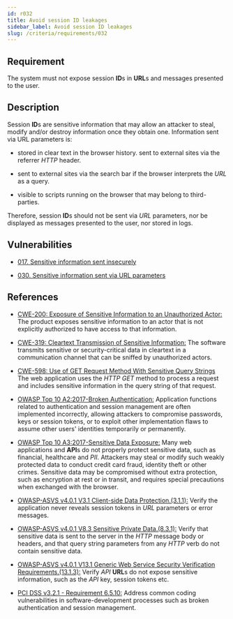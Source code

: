 ```yaml
---
id: r032
title: Avoid session ID leakages
sidebar_label: Avoid session ID leakages
slug: /criteria/requirements/032
---
```


## Requirement

The system must not expose session **ID**s
in **URL**s and messages presented to the user.

## Description

Session **ID**s are sensitive information
that may allow an attacker to steal,
modify and/or destroy information once they obtain one.
Information sent via URL parameters is:

- stored in clear text in the browser history.
 sent to external sites
 via the referrer *HTTP* header.

- sent to external sites via the search bar
if the browser interprets the *URL*
as a query.

- visible to scripts running on the browser
that may belong to third-parties.

Therefore, session **ID**s should not be sent
via *URL* parameters,
nor be displayed as messages
presented to the user,
nor stored in logs.

## Vulnerabilities

- [017. Sensitive information sent insecurely](/criteria/vulnerabilities/017)

- [030. Sensitive information sent via URL parameters](/criteria/vulnerabilities/030)

## References

- [CWE-200: Exposure of Sensitive Information to an Unauthorized Actor:](https://cwe.mitre.org/data/definitions/200.html)
The product exposes sensitive information
to an actor that is not explicitly authorized
to have access to that information.

- [CWE-319: Cleartext Transmission of Sensitive Information:](https://cwe.mitre.org/data/definitions/319.html)
The software transmits sensitive
or security-critical data in cleartext
in a communication channel
that can be sniffed by unauthorized actors.

- [CWE-598: Use of GET Request Method With Sensitive Query Strings](https://cwe.mitre.org/data/definitions/598.html)
The web application uses
the *HTTP* *GET* method to process a request
and includes sensitive information
in the query string of that request.

- [OWASP Top 10 A2:2017-Broken Authentication:](https://owasp.org/www-project-top-ten/OWASP_Top_Ten_2017/Top_10-2017_A2-Broken_Authentication)
Application functions related to
authentication and session management
are often implemented incorrectly,
allowing attackers to compromise passwords,
keys or session tokens,
or to exploit other implementation flaws
to assume other users' identities
temporarily or permanently.

- [OWASP Top 10 A3:2017-Sensitive Data Exposure:](https://owasp.org/www-project-top-ten/OWASP_Top_Ten_2017/Top_10-2017_A3-Sensitive_Data_Exposure)
Many web applications and **API**s
do not properly protect sensitive data,
such as financial,
healthcare and *PII*.
Attackers may steal
or modify such weakly protected data
to conduct credit card fraud,
identity theft or other crimes.
Sensitive data may be compromised
without extra protection,
such as encryption at rest or in transit,
and requires special precautions
when exchanged with the browser.

- [OWASP-ASVS v4.0.1 V3.1 Client-side Data Protection.(3.1.1):](https://owasp.org/www-pdf-archive/OWASP_Application_Security_Verification_Standard_4.0-en.pdf)
Verify the application never reveals
session tokens in *URL* parameters
or error messages.

- [OWASP-ASVS v4.0.1 V8.3 Sensitive Private Data.(8.3.1):](https://owasp.org/www-pdf-archive/OWASP_Application_Security_Verification_Standard_4.0-en.pdf)
Verify that sensitive data
is sent to the server in the *HTTP* message body
or headers,
and that query string parameters
from any *HTTP* verb
do not contain sensitive data.

- [OWASP-ASVS v4.0.1 V13.1 Generic Web Service Security Verification Requirements.(13.1.3):](https://owasp.org/www-pdf-archive/OWASP_Application_Security_Verification_Standard_4.0-en.pdf)
Verify *API* **URL**s
do not expose sensitive information,
such as the *API* key, session tokens etc.

- [PCI DSS v3.2.1 - Requirement 6.5.10:](https://www.pcisecuritystandards.org/documents/PCI_DSS_v3-2-1.pdf)
Address common coding vulnerabilities
in software-development processes
such as broken authentication
and session management.
